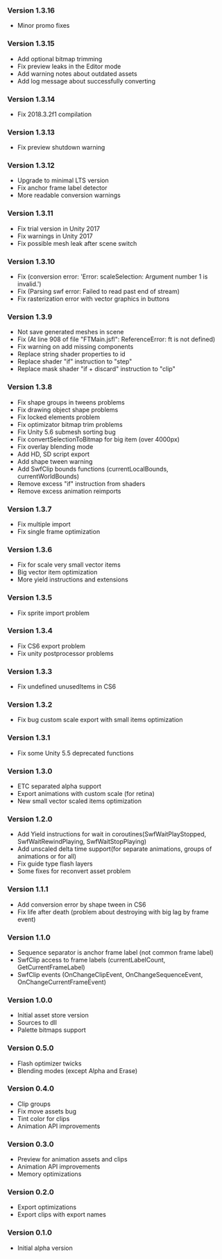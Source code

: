 ### Version 1.3.16
* Minor promo fixes

### Version 1.3.15
* Add optional bitmap trimming
* Fix preview leaks in the Editor mode
* Add warning notes about outdated assets
* Add log message about successfully converting

### Version 1.3.14

* Fix 2018.3.2f1 compilation

### Version 1.3.13

* Fix preview shutdown warning

### Version 1.3.12

* Upgrade to minimal LTS version
* Fix anchor frame label detector
* More readable conversion warnings

### Version 1.3.11
* Fix trial version in Unity 2017
* Fix warnings in Unity 2017
* Fix possible mesh leak after scene switch

### Version 1.3.10
* Fix (conversion error: 'Error: scaleSelection: Argument number 1 is invalid.')
* Fix (Parsing swf error: Failed to read past end of stream)
* Fix rasterization error with vector graphics in buttons

### Version 1.3.9
* Not save generated meshes in scene
* Fix (At line 908 of file "FTMain.jsfl": ReferenceError: ft is not defined)
* Fix warning on add missing components
* Replace string shader properties to id
* Replace shader "if" instruction to "step"
* Replace mask shader "if + discard" instruction to "clip"

### Version 1.3.8
* Fix shape groups in tweens problems
* Fix drawing object shape problems
* Fix locked elements problem
* Fix optimizator bitmap trim problems
* Fix Unity 5.6 submesh sorting bug
* Fix convertSelectionToBitmap for big item (over 4000px)
* Fix overlay blending mode
* Add HD, SD script export
* Add shape tween warning
* Add SwfClip bounds functions (currentLocalBounds, currentWorldBounds)
* Remove excess "if" instruction from shaders
* Remove excess animation reimports

### Version 1.3.7
* Fix multiple import
* Fix single frame optimization

### Version 1.3.6
* Fix for scale very small vector items
* Big vector item optimization
* More yield instructions and extensions

### Version 1.3.5
* Fix sprite import problem

### Version 1.3.4
* Fix CS6 export problem
* Fix unity postprocessor problems

### Version 1.3.3
* Fix undefined unusedItems in CS6

### Version 1.3.2
* Fix bug custom scale export with small items optimization

### Version 1.3.1
* Fix some Unity 5.5 deprecated functions

### Version 1.3.0
* ETC separated alpha support
* Export animations with custom scale (for retina)
* New small vector scaled items optimization

### Version 1.2.0
* Add Yield instructions for wait in coroutines(SwfWaitPlayStopped, SwfWaitRewindPlaying, SwfWaitStopPlaying)
* Add unscaled delta time support(for separate animations, groups of animations or for all)
* Fix guide type flash layers
* Some fixes for reconvert asset problem

### Version 1.1.1
* Add conversion error by shape tween in CS6
* Fix life after death (problem about destroying with big lag by frame event)

### Version 1.1.0
* Sequence separator is anchor frame label (not common frame label)
* SwfClip access to frame labels (currentLabelCount, GetCurrentFrameLabel)
* SwfClip events (OnChangeClipEvent, OnChangeSequenceEvent, OnChangeCurrentFrameEvent)

### Version 1.0.0
* Initial asset store version
* Sources to dll
* Palette bitmaps support

### Version 0.5.0
* Flash optimizer twicks
* Blending modes (except Alpha and Erase)

### Version 0.4.0
* Clip groups
* Fix move assets bug
* Tint color for clips
* Animation API improvements

### Version 0.3.0
* Preview for animation assets and clips
* Animation API improvements
* Memory optimizations

### Version 0.2.0
* Export optimizations
* Export clips with export names

### Version 0.1.0
* Initial alpha version
